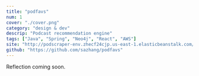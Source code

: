 ```yaml
---
title: "podfavs"
num: 1
cover: "./cover.png"
category: "design & dev"
descrip: "Podcast recommendation engine"
tags: ["Java", "Spring", "Neo4j", "React", "AWS"]
site: "http://podscraper-env.zhecf24cjp.us-east-1.elasticbeanstalk.com/"
github: "https://github.com/sazhang/podfavs"
---
```


Reflection coming soon.
